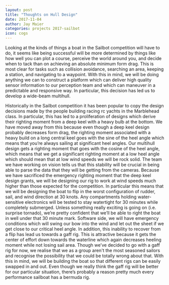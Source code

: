 ```yaml
---
layout: post
title: "Thoughts on Hull Design"
date: 2017-11-04
author: Jay Maier
categories: projects 2017-sailbot
icon: cogs
---
```


<p>
Looking at the kinds of things a boat in the Sailbot competition will have to do, it seems like being successful will be more determined by things like how well you can plot a course, perceive the world around you, and decide when to tack than on achieving an absolute minimum form drag.  This is most clear for tasks such as collision avoidance, searching an area, keeping a station, and navigating to a waypoint.  With this in mind, we will be doing anything we can to construct a platform which can deliver high quality sensor information to our perception team and which can maneuver in a predictable and responsive way.  In particular, this decision has led us to develop a wide-beam multihull.  
</p>
<p>
Historically in the Sailbot competition it has been popular to copy the design decisions made by the people building racing rc yachts in the Marblehead class. In particular, this has led to a proliferation of designs which derive their righting moment from a deep keel with a heavy bulb at the bottom.  We have moved away from this because even though a deep keel design probably decreases form drag, the righting moment associated with a heavy build on a long central keel goes with the sine of the heel angle which means that you’re always sailing at significant heel angles.  Our multihull design gets a righting moment that goes with the cosine of the heel angle, which means that we get a significant righting moment at a low heel angle which should mean that at low wind speeds we will be rock solid.  The team we have working on vision tells us that this stability will be crucial in being able to parse the data that they will be getting from the cameras.
Because we have sacrificed the emergency righting moment that the deep keel design grants, we will be designing our rig to work at wind speeds much higher than those expected for the competition.  In particular this means that we will be designing the boat to flip in the worst configuration of rudder, sail, and wind direction at 30 knots. Any compartments holding water-sensitive electronics will be tested to stay watertight for 30 minutes while completely submerged.  Unless something really exciting is going on (i.e. surprise tornado), we’re pretty confident that we’ll be able to right the boat in well under that 30 minute mark.  Software side, we will have emergency conditions which will swing our bow into the wind and let out the sheet if we get close to our critical heel angle.   In addition, this inability to recover from a flip has lead us towards a gaff rig.  This is attractive because it gets the center of effort down towards the waterline which again decreases heeling moment while not losing sail area.  Though we’ve decided to go with a gaff rig for now, we realise that we as a group aren't the most seasoned sailors and recognise the possibility that we could be totally wrong about that.  With this in mind, we will be building the boat so that different rigs can be easily swapped in and out.  Even though we really think the gaff rig will be better for our particular situation, there’s probably a reason pretty much every performance sailboat has a bermuda rig.
</p>


